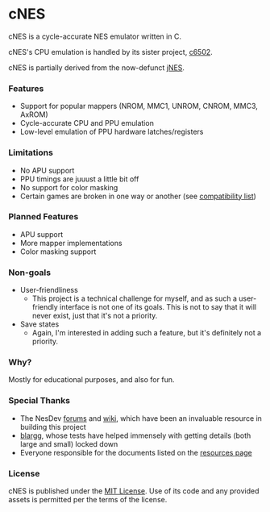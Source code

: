# cNES

cNES is a cycle-accurate NES emulator written in C.

cNES's CPU emulation is handled by its sister project,
[c6502](https://github.com/caseif/c6502).

cNES is partially derived from the now-defunct
[jNES](https://github.com/caseif/jNES).

### Features

- Support for popular mappers (NROM, MMC1, UNROM, CNROM, MMC3, AxROM)
- Cycle-accurate CPU and PPU emulation
- Low-level emulation of PPU hardware latches/registers

### Limitations

- No APU support
- PPU timings are juuust a little bit off
- No support for color masking
- Certain games are broken in one way or another (see [compatibility list](doc/COMPATIBILITY.md))

### Planned Features

- APU support
- More mapper implementations
- Color masking support

### Non-goals

- User-friendliness
  - This project is a technical challenge for myself, and as such a
    user-friendly interface is not one of its goals. This is not to say that
    it will never exist, just that it's not a priority.
- Save states
  - Again, I'm interested in adding such a feature, but it's definitely not a
    priority.

### Why?

Mostly for educational purposes, and also for fun.

### Special Thanks

- The NesDev [forums](https://forums.nesdev.com/) and
  [wiki](http://wiki.nesdev.com), which have been an invaluable resource in
  building this project
- [blargg](http://blargg.8bitalley.com/), whose tests have helped immensely with
  getting details (both large and small) locked down
- Everyone responsible for the documents listed on the
  [resources page](doc/RESOURCES.md)

### License

cNES is published under the [MIT License](https://opensource.org/licenses/MIT).
Use of its code and any provided assets is permitted per the terms of the
license.

